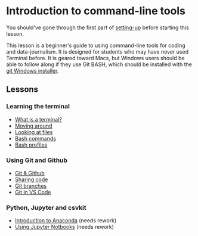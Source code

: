 # Introduction to command-line tools

You should've gone through the first part of [setting-up](https://github.com/utdata/icj-setting-up) before starting this lesson.

This lesson is a beginner's guide to using command-line tools for coding and data-journalism. It is designed for students who may have never used Terminal before. It is geared toward Macs, but Windows users should be able to follow along if they use Git BASH, which should be installed with the [git Windows installer](https://git-scm.com/download/).

## Lessons

### Learning the terminal

* [What is a terminal?](lecturs/bash-01-terminal.md)
* [Moving around](lectures/bash/bash-02-moving-around.md)
* [Looking at files](lectures/bash/bash-03-viewing-files.md)
* [Bash commands](lectures/bash/bash-04-commands.md)
* [Bash profiles](lectures/bash/bash-05-profiles.md)

### Using Git and Github

* [Git & Github](lectures/git/git-01-git-intro.md)
* [Sharing code](lectures/git/git-02-clone.md)
* [Git branches](lectures/git/git-03-branch.md)
* [Git in VS Code](lectures/git/git-04-vscode.md)

### Python, Jupyter and csvkit

* [Introduction to Anaconda](lectures/python/intro-anaconda.md) (needs rework)
* [Using Jupyter Notbooks](lectures/python/using-jupyter.md) (needs rework)